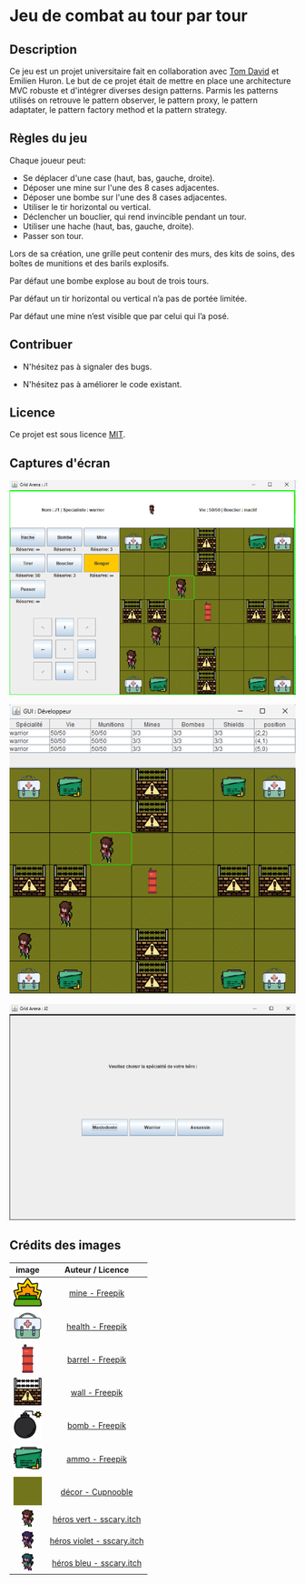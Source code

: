 # Jeu de combat au tour par tour

## Description

Ce jeu est un projet universitaire fait en collaboration avec [Tom David](https://github.com/kitoutou999) et Emilien Huron.
Le but de ce projet était de mettre en place une architecture MVC robuste et d'intégrer diverses design patterns.
Parmis les patterns utilisés on retrouve le pattern observer, le pattern proxy, le pattern adaptater, le pattern factory method et la pattern strategy.

## Règles du jeu

Chaque joueur peut:
+ Se déplacer d'une case (haut, bas, gauche, droite).
+ Déposer une mine sur l'une des 8 cases adjacentes.
+ Déposer une bombe sur l'une des 8 cases adjacentes.
+ Utiliser le tir horizontal ou vertical.
+ Déclencher un bouclier, qui rend invincible pendant un tour.
+ Utiliser une hache (haut, bas, gauche, droite).
+ Passer son tour.

Lors de sa création, une grille peut contenir des murs, des kits de soins, des boîtes de
munitions et des barils explosifs. 

Par défaut une bombe explose au bout de trois tours.

Par défaut un tir horizontal ou vertical n’a pas de portée limitée.

Par défaut une mine n’est visible que par celui qui l’a posé.

## Contribuer

+ N'hésitez pas à signaler des bugs.

+ N'hésitez pas à améliorer le code existant.

## Licence

Ce projet est sous licence [MIT](./LICENSE.md).

## Captures d'écran

![vue-joueur](./screenshots/vue-joueur.png)

![vue-jeu-complet](./screenshots/vue-jeu-complet.png)

![choisir personnage](./screenshots/choisir-personnage.png)

## Crédits des images

|                                      image                                        |                                Auteur / Licence                                 |
|:---------------------------------------------------------------------------------:|:-------------------------------------------------------------------------------:|
|  <img src="./src/resources/images/mine.png" alt="mine" width="50" height="50">    |              [mine - Freepik](https://fontawesome.com/icons/)                   |
| <img src="./src/resources/images/health.png" alt="health" width="50" height="50"> |              [health - Freepik](https://fontawesome.com/icons/)                 |
| <img src="./src/resources/images/barrel.png" alt="barrel" width="30" height="50"> |              [barrel - Freepik](https://fontawesome.com/icons/)                 |
|  <img src="./src/resources/images/wall.png" alt="wall" width="50" height="50">    |              [wall - Freepik](https://fontawesome.com/icons/)                   |
|  <img src="./src/resources/images/bomb.png" alt="bomb" width="50" height="50">    |              [bomb - Freepik](https://fontawesome.com/icons/)                   |
|  <img src="./src/resources/images/ammo.png" alt="ammo" width="50" height="50">    |              [ammo - Freepik](https://fr.freepik.com/icone/munitions_3836821)   |
| <img src="./src/resources/images/ground.png" alt="ground" width="50" height="50"> | [décor - Cupnooble](https://cupnooble.itch.io/sprout-lands-asset-pack?download) |
|  <img src="./src/resources/images/vert.png" alt="vert" width="20" height="30">    |   [héros vert - sscary.itch](https://sscary.itch.io/the-adventurer-male)        |
|  <img src="./src/resources/images/violet.png" alt="violet" width="20" height="30">|   [héros violet - sscary.itch](https://sscary.itch.io/the-adventurer-male)      |
|  <img src="./src/resources/images/blue.png" alt="bleu" width="20" height="30">    |   [héros bleu - sscary.itch](https://sscary.itch.io/the-adventurer-male)        |